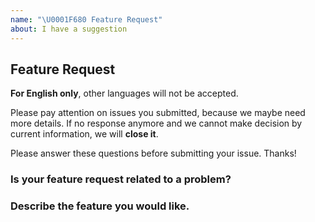 ```yaml
---
name: "\U0001F680 Feature Request"
about: I have a suggestion
---
```


## Feature Request

**For English only**, other languages will not be accepted.

Please pay attention on issues you submitted, because we maybe need more details. 
If no response anymore and we cannot make decision by current information, we will **close it**.

Please answer these questions before submitting your issue. Thanks!

### Is your feature request related to a problem?

### Describe the feature you would like.
